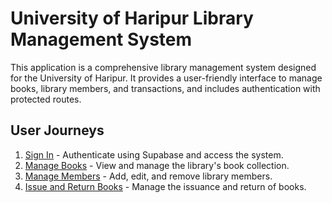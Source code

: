 # University of Haripur Library Management System

This application is a comprehensive library management system designed for the University of Haripur. It provides a user-friendly interface to manage books, library members, and transactions, and includes authentication with protected routes.

## User Journeys

1. [Sign In](docs/journeys/sign-in.md) - Authenticate using Supabase and access the system.
2. [Manage Books](docs/journeys/manage-books.md) - View and manage the library's book collection.
3. [Manage Members](docs/journeys/manage-members.md) - Add, edit, and remove library members.
4. [Issue and Return Books](docs/journeys/issue-return-books.md) - Manage the issuance and return of books.